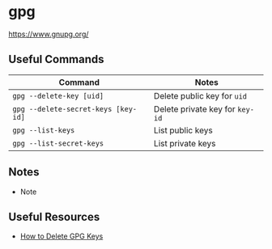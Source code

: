 # gpg

<https://www.gnupg.org/>

## Useful Commands

| Command                             | Notes                           |
| ----------------------------------- | ------------------------------- |
| `gpg --delete-key [uid]`            | Delete public key for `uid`     |
| `gpg --delete-secret-keys [key-id]` | Delete private key for `key-id` |
| `gpg --list-keys`                   | List public keys                |
| `gpg --list-secret-keys`            | List private keys               |

## Notes

- Note

## Useful Resources

- [How to Delete GPG Keys](https://phoenixnap.com/kb/gpg-delete-key)
